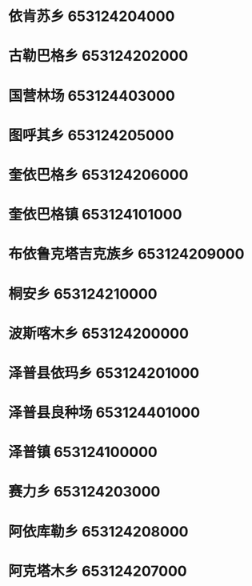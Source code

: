 # 依肯苏乡 653124204000
# 古勒巴格乡 653124202000
# 国营林场 653124403000
# 图呼其乡 653124205000
# 奎依巴格乡 653124206000
# 奎依巴格镇 653124101000
# 布依鲁克塔吉克族乡 653124209000
# 桐安乡 653124210000
# 波斯喀木乡 653124200000
# 泽普县依玛乡 653124201000
# 泽普县良种场 653124401000
# 泽普镇 653124100000
# 赛力乡 653124203000
# 阿依库勒乡 653124208000
# 阿克塔木乡 653124207000
